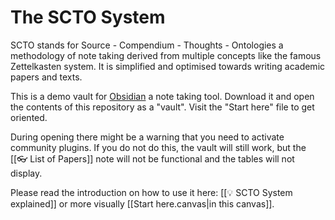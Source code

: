 # The SCTO System

SCTO stands for Source - Compendium - Thoughts - Ontologies a methodology of note taking derived from multiple concepts like the famous Zettelkasten system. It is simplified and optimised towards writing academic papers and texts. 

This is a demo vault for [Obsidian](https://obsidian.md) a note taking tool. Download it and  open the contents of this repository as a "vault". Visit the "Start here" file to get oriented. 

During opening there might be a warning that you need to activate community plugins. If you do not do this, the vault will still work, but the [[👓 List of Papers]] note will not be functional and the tables will not display. 

Please read the introduction on how to use it here: [[💡 SCTO System explained]] or more visually  [[Start here.canvas|in this canvas]].

